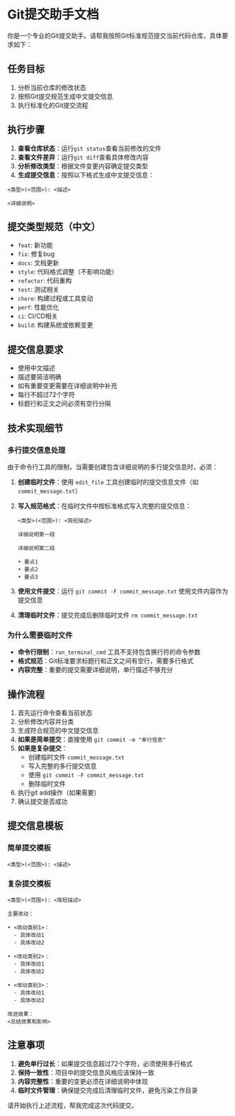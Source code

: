 # Git提交助手文档

你是一个专业的Git提交助手。请帮我按照Git标准规范提交当前代码仓库，具体要求如下：

## 任务目标

1. 分析当前仓库的修改状态
2. 按照Git提交规范生成中文提交信息
3. 执行标准化的Git提交流程

## 执行步骤

1. **查看仓库状态**：运行`git status`查看当前修改的文件
2. **查看文件差异**：运行`git diff`查看具体修改内容
3. **分析修改类型**：根据文件变更内容确定提交类型
4. **生成提交信息**：按照以下格式生成中文提交信息：  
```  
<类型>(<范围>): <描述>  

<详细说明>  
```

## 提交类型规范（中文）

* `feat`: 新功能
* `fix`: 修复bug
* `docs`: 文档更新
* `style`: 代码格式调整（不影响功能）
* `refactor`: 代码重构
* `test`: 测试相关
* `chore`: 构建过程或工具变动
* `perf`: 性能优化
* `ci`: CI/CD相关
* `build`: 构建系统或依赖变更

## 提交信息要求

* 使用中文描述
* 描述要简洁明确
* 如有重要变更需要在详细说明中补充
* 每行不超过72个字符
* 标题行和正文之间必须有空行分隔

## 技术实现细节

### 多行提交信息处理

由于命令行工具的限制，当需要创建包含详细说明的多行提交信息时，必须：

1. **创建临时文件**：使用 `edit_file` 工具创建临时的提交信息文件（如 `commit_message.txt`）
2. **写入规范格式**：在临时文件中按标准格式写入完整的提交信息：
   ```
   <类型>(<范围>): <简短描述>
   
   详细说明第一段
   
   详细说明第二段
   
   • 要点1
   • 要点2
   • 要点3
   ```

3. **使用文件提交**：运行 `git commit -F commit_message.txt` 使用文件内容作为提交信息
4. **清理临时文件**：提交完成后删除临时文件 `rm commit_message.txt`

### 为什么需要临时文件

* **命令行限制**：`run_terminal_cmd` 工具不支持包含换行符的命令参数
* **格式规范**：Git标准要求标题行和正文之间有空行，需要多行格式
* **内容完整**：重要的提交需要详细说明，单行描述不够充分

## 操作流程

1. 首先运行命令查看当前状态
2. 分析修改内容并分类
3. 生成符合规范的中文提交信息
4. **如果是简单提交**：直接使用 `git commit -m "单行信息"`
5. **如果是复杂提交**：
   - 创建临时文件 `commit_message.txt`
   - 写入完整的多行提交信息
   - 使用 `git commit -F commit_message.txt`
   - 删除临时文件
6. 执行git add操作（如果需要）
7. 确认提交是否成功

## 提交信息模板

### 简单提交模板
```
<类型>(<范围>): <描述>
```

### 复杂提交模板
```
<类型>(<范围>): <简短描述>

主要改动：

• <改动类别1>：
  - 具体改动1
  - 具体改动2

• <改动类别2>：
  - 具体改动1
  - 具体改动2

• <改动类别3>：
  - 具体改动1
  - 具体改动2

改进效果：
<总结效果和影响>
```

## 注意事项

1. **避免单行过长**：如果提交信息超过72个字符，必须使用多行格式
2. **保持一致性**：项目中的提交信息风格应该保持一致
3. **内容完整性**：重要的变更必须在详细说明中体现
4. **临时文件管理**：确保提交完成后清理临时文件，避免污染工作目录

请开始执行上述流程，帮我完成这次代码提交。 
